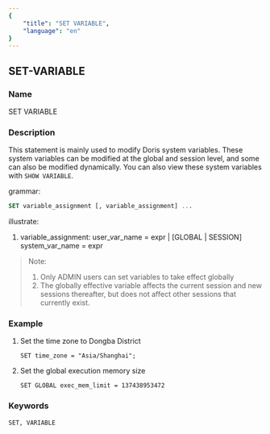 ```yaml
---
{
    "title": "SET VARIABLE",
    "language": "en"
}
---
```


<!--
Licensed to the Apache Software Foundation (ASF) under one
or more contributor license agreements.  See the NOTICE file
distributed with this work for additional information
regarding copyright ownership.  The ASF licenses this file
to you under the Apache License, Version 2.0 (the
"License"); you may not use this file except in compliance
with the License.  You may obtain a copy of the License at

  http://www.apache.org/licenses/LICENSE-2.0

Unless required by applicable law or agreed to in writing,
software distributed under the License is distributed on an
"AS IS" BASIS, WITHOUT WARRANTIES OR CONDITIONS OF ANY
KIND, either express or implied.  See the License for the
specific language governing permissions and limitations
under the License.
-->

## SET-VARIABLE

### Name

SET VARIABLE

### Description

This statement is mainly used to modify Doris system variables. These system variables can be modified at the global and session level, and some can also be modified dynamically. You can also view these system variables with `SHOW VARIABLE`.

grammar:

```sql
SET variable_assignment [, variable_assignment] ...
```

illustrate:

1. variable_assignment:
         user_var_name = expr
       | [GLOBAL | SESSION] system_var_name = expr

> Note:
>
> 1. Only ADMIN users can set variables to take effect globally
> 2. The globally effective variable affects the current session and new sessions thereafter, but does not affect other sessions that currently exist.

### Example

1. Set the time zone to Dongba District

   ```
   SET time_zone = "Asia/Shanghai";
   ```

2. Set the global execution memory size

   ```
   SET GLOBAL exec_mem_limit = 137438953472
   ```

### Keywords

    SET, VARIABLE

